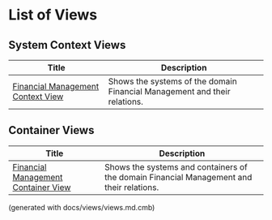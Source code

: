 # List of Views

## System Context Views
| Title | Description |
|---|---|
| [Financial Management Context View](./mybank/financial-management/context-view.md) | Shows the systems of the domain Financial Management and their relations. |
## Container Views
| Title | Description |
|---|---|
| [Financial Management Container View](./mybank/financial-management/container-view.md) | Shows the systems and containers of the domain Financial Management and their relations. |


(generated with docs/views/views.md.cmb)
